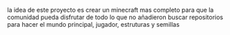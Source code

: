 la idea de este proyecto es crear un minecraft mas completo para que la comunidad pueda disfrutar de todo lo que no añadieron
buscar repositorios para hacer el mundo principal, jugador, estruturas y semillas
